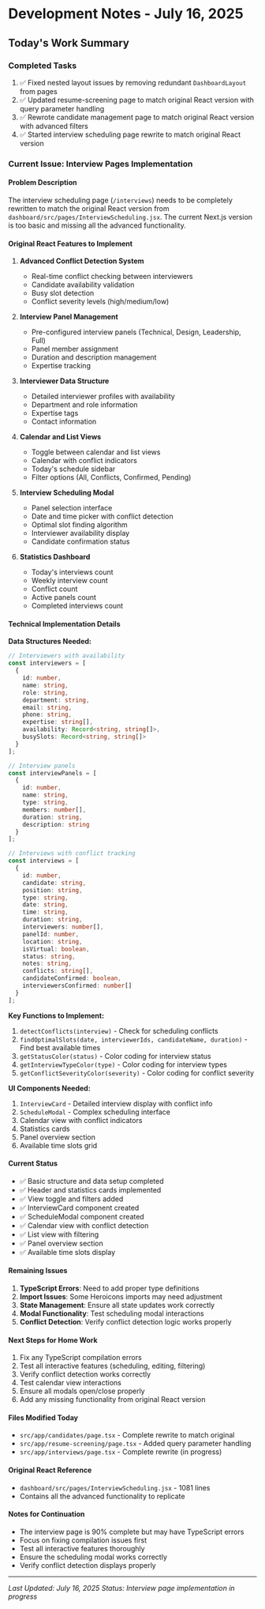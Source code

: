# Development Notes - July 16, 2025

## Today's Work Summary

### Completed Tasks
1. ✅ Fixed nested layout issues by removing redundant `DashboardLayout` from pages
2. ✅ Updated resume-screening page to match original React version with query parameter handling
3. ✅ Rewrote candidate management page to match original React version with advanced filters
4. ✅ Started interview scheduling page rewrite to match original React version

### Current Issue: Interview Pages Implementation

#### Problem Description
The interview scheduling page (`/interviews`) needs to be completely rewritten to match the original React version from `dashboard/src/pages/InterviewScheduling.jsx`. The current Next.js version is too basic and missing all the advanced functionality.

#### Original React Features to Implement
1. **Advanced Conflict Detection System**
   - Real-time conflict checking between interviewers
   - Candidate availability validation
   - Busy slot detection
   - Conflict severity levels (high/medium/low)

2. **Interview Panel Management**
   - Pre-configured interview panels (Technical, Design, Leadership, Full)
   - Panel member assignment
   - Duration and description management
   - Expertise tracking

3. **Interviewer Data Structure**
   - Detailed interviewer profiles with availability
   - Department and role information
   - Expertise tags
   - Contact information

4. **Calendar and List Views**
   - Toggle between calendar and list views
   - Calendar with conflict indicators
   - Today's schedule sidebar
   - Filter options (All, Conflicts, Confirmed, Pending)

5. **Interview Scheduling Modal**
   - Panel selection interface
   - Date and time picker with conflict detection
   - Optimal slot finding algorithm
   - Interviewer availability display
   - Candidate confirmation status

6. **Statistics Dashboard**
   - Today's interviews count
   - Weekly interview count
   - Conflict count
   - Active panels count
   - Completed interviews count

#### Technical Implementation Details

**Data Structures Needed:**
```typescript
// Interviewers with availability
const interviewers = [
  {
    id: number,
    name: string,
    role: string,
    department: string,
    email: string,
    phone: string,
    expertise: string[],
    availability: Record<string, string[]>,
    busySlots: Record<string, string[]>
  }
];

// Interview panels
const interviewPanels = [
  {
    id: number,
    name: string,
    type: string,
    members: number[],
    duration: string,
    description: string
  }
];

// Interviews with conflict tracking
const interviews = [
  {
    id: number,
    candidate: string,
    position: string,
    type: string,
    date: string,
    time: string,
    duration: string,
    interviewers: number[],
    panelId: number,
    location: string,
    isVirtual: boolean,
    status: string,
    notes: string,
    conflicts: string[],
    candidateConfirmed: boolean,
    interviewersConfirmed: number[]
  }
];
```

**Key Functions to Implement:**
1. `detectConflicts(interview)` - Check for scheduling conflicts
2. `findOptimalSlots(date, interviewerIds, candidateName, duration)` - Find best available times
3. `getStatusColor(status)` - Color coding for interview status
4. `getInterviewTypeColor(type)` - Color coding for interview types
5. `getConflictSeverityColor(severity)` - Color coding for conflict severity

**UI Components Needed:**
1. `InterviewCard` - Detailed interview display with conflict info
2. `ScheduleModal` - Complex scheduling interface
3. Calendar view with conflict indicators
4. Statistics cards
5. Panel overview section
6. Available time slots grid

#### Current Status
- ✅ Basic structure and data setup completed
- ✅ Header and statistics cards implemented
- ✅ View toggle and filters added
- ✅ InterviewCard component created
- ✅ ScheduleModal component created
- ✅ Calendar view with conflict detection
- ✅ List view with filtering
- ✅ Panel overview section
- ✅ Available time slots display

#### Remaining Issues
1. **TypeScript Errors**: Need to add proper type definitions
2. **Import Issues**: Some Heroicons imports may need adjustment
3. **State Management**: Ensure all state updates work correctly
4. **Modal Functionality**: Test scheduling modal interactions
5. **Conflict Detection**: Verify conflict detection logic works properly

#### Next Steps for Home Work
1. Fix any TypeScript compilation errors
2. Test all interactive features (scheduling, editing, filtering)
3. Verify conflict detection works correctly
4. Test calendar view interactions
5. Ensure all modals open/close properly
6. Add any missing functionality from original React version

#### Files Modified Today
- `src/app/candidates/page.tsx` - Complete rewrite to match original
- `src/app/resume-screening/page.tsx` - Added query parameter handling
- `src/app/interviews/page.tsx` - Complete rewrite (in progress)

#### Original React Reference
- `dashboard/src/pages/InterviewScheduling.jsx` - 1081 lines
- Contains all the advanced functionality to replicate

#### Notes for Continuation
- The interview page is 90% complete but may have TypeScript errors
- Focus on fixing compilation issues first
- Test all interactive features thoroughly
- Ensure the scheduling modal works correctly
- Verify conflict detection displays properly

---
*Last Updated: July 16, 2025*
*Status: Interview page implementation in progress* 